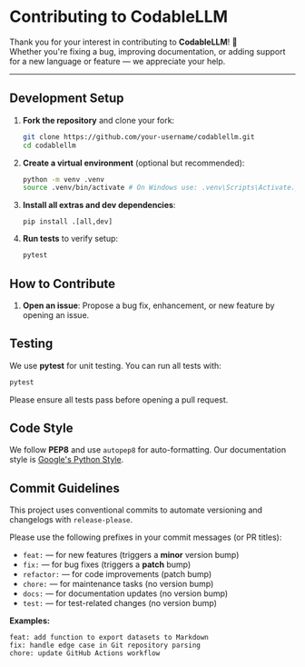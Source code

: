 # Contributing to CodableLLM

Thank you for your interest in contributing to **CodableLLM**! 🎉  
Whether you're fixing a bug, improving documentation, or adding support for a new language or feature — we appreciate your help.

---

## Development Setup

1. **Fork the repository** and clone your fork:

    ```bash
    git clone https://github.com/your-username/codablellm.git
    cd codablellm
    ```

2. **Create a virtual environment** (optional but recommended):

    ```bash
    python -m venv .venv
    source .venv/bin/activate # On Windows use: .venv\Scripts\Activate.ps1
    ```

3. **Install all extras and dev dependencies**:

    ```
    pip install .[all,dev]
    ```

4. **Run tests** to verify setup:

    ```bash
    pytest
    ```

## How to Contribute

1. **Open an issue**: Propose a bug fix, enhancement, or new feature by opening an issue.

## Testing

We use **pytest** for unit testing. You can run all tests with:

```bash
pytest
```

Please ensure all tests pass before opening a pull request.

## Code Style

We follow **PEP8** and use `autopep8` for auto-formatting. Our documentation style is [Google's Python Style](https://google.github.io/styleguide/pyguide.html).

## Commit Guidelines

This project uses conventional commits to automate versioning and changelogs with `release-please`.

Please use the following prefixes in your commit messages (or PR titles):

- `feat:` — for new features (triggers a **minor** version bump)
- `fix:` — for bug fixes (triggers a **patch** bump)
- `refactor:` — for code improvements (patch bump)
- `chore:` — for maintenance tasks (no version bump)
- `docs:` — for documentation updates (no version bump)
- `test:` — for test-related changes (no version bump)

**Examples:**

```
feat: add function to export datasets to Markdown
fix: handle edge case in Git repository parsing
chore: update GitHub Actions workflow
```